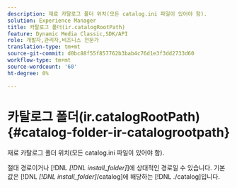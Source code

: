 ```yaml
---
description: 재료 카탈로그 폴더 위치(모든 catalog.ini 파일이 있어야 함).
solution: Experience Manager
title: 카탈로그 폴더(ir.catalogRootPath)
feature: Dynamic Media Classic,SDK/API
role: 개발자,관리자,비즈니스 전문가
translation-type: tm+mt
source-git-commit: d0bc88f55f857762b3bab4c76d1e3f3dd2733d60
workflow-type: tm+mt
source-wordcount: '60'
ht-degree: 0%

---
```



# 카탈로그 폴더(ir.catalogRootPath){#catalog-folder-ir-catalogrootpath}

재료 카탈로그 폴더 위치(모든 catalog.ini 파일이 있어야 함).

절대 경로이거나 [!DNL *[!DNL install_folder]*]에 상대적인 경로일 수 있습니다. 기본값은 [!DNL *[!DNL install_folder]*/catalog]에 해당하는 [!DNL ./catalog]입니다.
